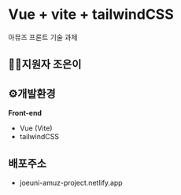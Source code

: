 # Vue + vite + tailwindCSS
아뮤즈 프론트 기술 과제 

## 🙋‍♀️지원자 조은이

## ⚙️개발환경
**Front-end**
- Vue (Vite)
- tailwindCSS

## 배포주소
- joeuni-amuz-project.netlify.app
